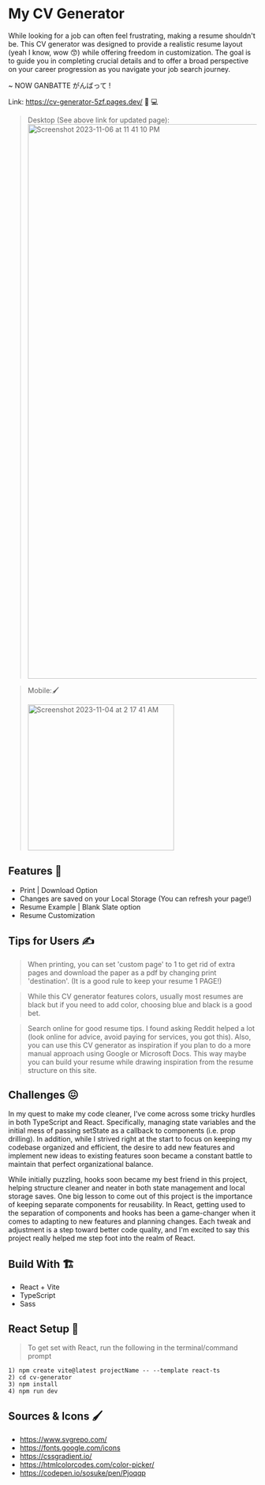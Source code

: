# My CV Generator
While looking for a job can often feel frustrating, making a resume shouldn't be. This CV generator was designed to provide a realistic resume layout (yeah I know, wow 😙) while offering freedom in customization. The goal is to guide you in completing crucial details and to offer a broad perspective on your career progression as you navigate your job search journey. <br>

~ NOW GANBATTE がんばって !

Link: https://cv-generator-5zf.pages.dev/ 📝 💻 

> Desktop (See above link for updated page):
> <img width="1124" alt="Screenshot 2023-11-06 at 11 41 10 PM" src="https://github.com/NovaCat35/cv-generator/assets/54908064/221d8d3e-da3a-45de-a3ef-6967d4d8046e">

> Mobile:🖌️
> 
> <img width="296" alt="Screenshot 2023-11-04 at 2 17 41 AM" src="https://github.com/NovaCat35/cv-generator/assets/54908064/951ca873-c7cd-4757-a251-4989d8670887">


## Features 🎯
 - Print | Download Option
 - Changes are saved on your Local Storage (You can refresh your page!)
 - Resume Example | Blank Slate option
 - Resume Customization

## Tips for Users ✍️
>  When printing, you can set 'custom page' to 1 to get rid of extra pages and download the paper as a pdf by changing print 'destination'. (It is a good rule to keep your resume 1 PAGE!)

> While this CV generator features colors, usually most resumes are black but if you need to add color, choosing blue and black is a good bet.

> Search online for good resume tips. I found asking Reddit helped a lot (look online for advice, avoid paying for services, you got this). Also, you can use this CV generator as inspiration if you plan to do a more manual approach using Google or Microsoft Docs. This way maybe you can build your resume while drawing inspiration from the resume structure on this site.

## Challenges 😖
In my quest to make my code cleaner, I've come across some tricky hurdles in both TypeScript and React. Specifically, managing state variables and the initial mess of passing setState as a callback to components (i.e. prop drilling). In addition, while I strived right at the start to focus on keeping my codebase organized and efficient, the desire to add new features and implement new ideas to existing features soon became a constant battle to maintain that perfect organizational balance.

While initially puzzling, hooks soon became my best friend in this project, helping structure cleaner and neater in both state management and local storage saves. One big lesson to come out of this project is the importance of keeping separate components for reusability. In React, getting used to the separation of components and hooks has been a game-changer when it comes to adapting to new features and planning changes. Each tweak and adjustment is a step toward better code quality, and I'm excited to say this project really helped me step foot into the realm of React.

## Build With 🏗️
 - React + Vite
 - TypeScript
 - Sass

## React Setup 🚂
> To get set with React, run the following in the terminal/command prompt
```
1) npm create vite@latest projectName -- --template react-ts
2) cd cv-generator
3) npm install
4) npm run dev
```

## Sources & Icons 🖌️
 - https://www.svgrepo.com/
 - https://fonts.google.com/icons
 - https://cssgradient.io/
 - https://htmlcolorcodes.com/color-picker/
 - https://codepen.io/sosuke/pen/Pjoqqp

